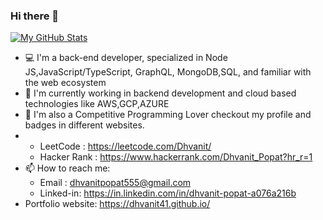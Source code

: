 ### Hi there 👋

[![My GitHub Stats](https://github-readme-stats.vercel.app/api/?username=dhvanit41&count_private=true&theme=tokyonight&showicons=true)]()

- 💻 I'm a back-end developer, specialized in Node JS,JavaScript/TypeScript, GraphQL, MongoDB,SQL, and familiar with the web ecosystem
- 🌱 I'm currently working in backend development and cloud based technologies like AWS,GCP,AZURE
- 🥷 I'm also a Competitive Programming Lover checkout my profile and badges in different websites. 
- * LeetCode : https://leetcode.com/Dhvanit/
  * Hacker Rank : https://www.hackerrank.com/Dhvanit_Popat?hr_r=1 
- 📫 How to reach me: 
     * Email : dhvanitpopat555@gmail.com 
     * Linked-in: https://in.linkedin.com/in/dhvanit-popat-a076a216b
- Portfolio website: https://dhvanit41.github.io/
